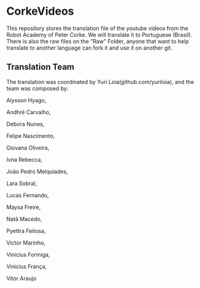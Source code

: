 CorkeVideos
=============


This repository stores the translation file of the youtube videos from the Robot Academy of Peter Corke.
We will translate it to Portuguese (Brasil). There is also the raw files on the "Raw" Folder, anyone that want to help translate to another language can fork it and use it on another git.


Translation Team
--------------

The translation was coordinated by Yuri Loia(github.com/yuriloia), and the team was composed by: 

Alysson Hyago, 

Andhré Carvalho, 

Debora Nunes, 

Felipe Nascimento, 

Giovana Oliveira, 

Ivna Rebecca,

João Pedro Melquiades, 

Lara Sobral, 

Lucas Fernando,

Maysa Freire, 

Natã Macedo, 

Pyettra Feitosa,

Victor Marinho, 

Vinicius Formiga, 

Vinicius França, 

Vitor Araujo

